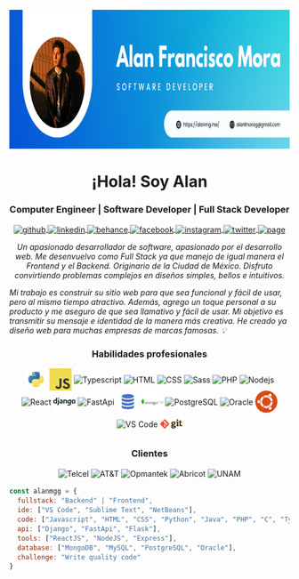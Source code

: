 <p align="center">
  <img src="https://raw.githubusercontent.com/alanmgg/Assets/main/Readme/%40alanmgg._.banner_blue.png" height="250"/>
</p>

<h1 align="center">¡Hola! Soy Alan</h1>
<h3 align="center">Computer Engineer | Software Developer | Full Stack Developer</h3>

<p align="center">
  <a href="https://github.com/alanmgg" target="_blank">
    <img align="center" src="https://cdn-icons-png.flaticon.com/512/733/733553.png" alt="github" height="30" width="30" />
  </a>
  <a href="https://www.linkedin.com/in/alanmgg/" target="_blank">
    <img align="center" src="https://cdn-icons-png.flaticon.com/512/3536/3536505.png" alt="linkedin" height="30" width="30" />
  </a>
  <a href="https://www.behance.net/alanmgg" target="_blank">
    <img align="center" src="https://cdn-icons-png.flaticon.com/512/3991/3991886.png" alt="behance" height="30" width="30" />
  </a>
  <a href="https://www.facebook.com/Alan.Bananas.0" target="_blank">
    <img align="center" src="https://cdn-icons-png.flaticon.com/512/733/733547.png" alt="facebook" height="30" width="30" />
  </a>
  <a href="https://www.instagram.com/alanmg._/" target="_blank">
    <img align="center" src="https://cdn-icons-png.flaticon.com/512/174/174855.png" alt="instagram" height="30" width="30" />
  </a>
  <a href="https://twitter.com/alanmgggg" target="_blank">
    <img align="center" src="https://cdn-icons-png.flaticon.com/512/3670/3670151.png" alt="twitter" height="30" width="30" />
  </a>
  <a href="https://alanmg.me/" target="_blank">
    <img align="center" src="https://cdn-icons-png.flaticon.com/512/1688/1688400.png" alt="page" height="30" width="30" />
  </a>
</p>

<p align="center">
  <em>
Un apasionado desarrollador de software, apasionado por el desarrollo web. Me desenvuelvo como Full Stack ya que manejo de igual manera el Frontend y el Backend. Originario de la Ciudad de México. Disfruto convirtiendo problemas complejos en diseños simples, bellos e intuitivos.

Mi trabajo es construir su sitio web para que sea funcional y fácil de usar, pero al mismo tiempo atractivo. Además, agrego un toque personal a su producto y me aseguro de que sea llamativo y fácil de usar. Mi objetivo es transmitir su mensaje e identidad de la manera más creativa. He creado ya diseño web para muchas empresas de marcas famosas. 💡
  </em>
</p>

<h3 align="center">Habilidades profesionales</h3>
<p align="center">
  <img align="center" title="Python" alt="Python" width="40px" src="https://raw.githubusercontent.com/github/explore/master/topics/python/python.png" />
  <img align="center" title="JavaScript" alt="JS" width="40px" src="https://raw.githubusercontent.com/github/explore/master/topics/javascript/javascript.png">
  <img align="center" title="Typescript" alt="Typescript" width="40px" src="https://upload.wikimedia.org/wikipedia/commons/4/4c/Typescript_logo_2020.svg">
  <img align="center" title="HTML" alt="HTML" width="40px" src="https://upload.wikimedia.org/wikipedia/commons/thumb/6/61/HTML5_logo_and_wordmark.svg/800px-HTML5_logo_and_wordmark.svg.png">
  <img align="center" title="CSS" alt="CSS" width="40px" src="https://cdn-icons-png.flaticon.com/512/919/919826.png">
  <img align="center" title="Sass" alt="Sass" width="40px" src="https://javadesde0.com/wp-content/uploads/sass-1.jpg">
  <img align="center" title="PHP" alt="PHP" width="40px" src="https://cdn-icons-png.flaticon.com/512/919/919830.png">
  <img align="center" title="Nodejs" alt="Nodejs" width="40px" src="https://cdn-icons-png.flaticon.com/512/919/919825.png">
  <img align="center" title="React" alt="React" width="40px" src="https://upload.wikimedia.org/wikipedia/commons/thumb/4/47/React.svg/768px-React.svg.png">
  <img align="center" title="Django" alt="Django" width="40px" src="https://raw.githubusercontent.com/github/explore/master/topics/django/django.png">
  <img align="center" title="FastApi" alt="FastApi" width="40px" src="https://cdn.worldvectorlogo.com/logos/fastapi.svg">
  <img align="center" title="SQL" alt="SQL" width="40px" src="https://raw.githubusercontent.com/github/explore/master/topics/sql/sql.png">
  <img align="center" title="MongoDB" alt="MongoDB" width="40px" src="https://raw.githubusercontent.com/github/explore/master/topics/mongodb/mongodb.png">
  <img align="center" title="PostgreSQL" alt="PostgreSQL" width="40px" src="https://upload.wikimedia.org/wikipedia/commons/2/29/Postgresql_elephant.svg">
  <img align="center" title="Oracle" alt="Oracle" width="40px" src="https://www.fabriconsulting.com.mx/assets/images/d234566d9d-1-512x512.png">
  <img align="center" title="Ubuntu" alt="Ubuntu" width="40px" src="https://raw.githubusercontent.com/github/explore/master/topics/ubuntu/ubuntu.png">
  <img align="center" title="VS Code" alt="VS Code" width="40px" src="https://img.icons8.com/fluent/48/000000/visual-studio-code-2019.png">
  <img align="center" title="git" alt="git" width="40px" src="https://raw.githubusercontent.com/github/explore/master/topics/git/git.png">
</p>

<h3 align="center">Clientes</h3>
<p align="center" classname="justify-content: center;">
  <img align="center" title="Telcel" alt="Telcel" width="70px" src="https://upload.wikimedia.org/wikipedia/commons/8/8e/Telcel_logo.svg" />  
  <img align="center" title="AT&T" alt="AT&T" width="60px" src="https://upload.wikimedia.org/wikipedia/commons/3/31/AT%26T_logo_2016.svg" />  
  <img align="center" title="Opmantek" alt="Opmantek" width="40px" src="https://iitechsolutions.com/wp-content/uploads/2021/06/OpmantekLogo-Tagline-V-ColourDark-750w.png" />  
  <img align="center" title="Abricot" alt="Abricot" width="70px" src="http://abricot.com.mx/images/logo-abricot.png" />  
  <img align="center" title="UNAM" alt="UNAM" width="35px" src="https://i0.wp.com/www.atmosfera.unam.mx/wp-content/uploads/2019/06/unam-escudo-azul.png?fit=1484%2C1662&ssl=1" />  
</p>

```javascript
const alanmgg = {
  fullstack: "Backend" | "Frontend",
  ide: ["VS Code", "Sublime Text", "NetBeans"],
  code: ["Javascript", "HTML", "CSS", "Python", "Java", "PHP", "C", "Typescript"],
  api: ["Django", "FastApi", "Flask"],
  tools: ["ReactJS", "NodeJS", "Express"],
  database: ["MongoDB", "MySQL", "PostgreSQL", "Oracle"],
  challenge: "Write quality code"
}
```
